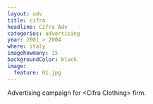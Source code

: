```yaml
---
layout: adv
title: cifra
headline: Cifra Adv
categories: advertising
year: 2001 > 2004
where: italy
imagehowmany: 15
backgroundColor: black
image:
  feature: 01.jpg   
---
```

Advertising campaign for &lt;Cifra Clothing&gt; firm.
